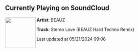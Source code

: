 ## Currently Playing on SoundCloud

[<img align="left" width="100" src="https://i1.sndcdn.com/artworks-dzX8WZrGhJ0z45BZ-RozITQ-t500x500.jpg">](https://soundcloud.com/beauzworld/stereo-love-beauz-hard-techno-remix?in=saxurn/sets/proggies)

**Artist**: BEAUZ 

**Track**: Stereo Love (BEAUZ Hard Techno Remix)

Last updated at 05/21/2024 09:08

